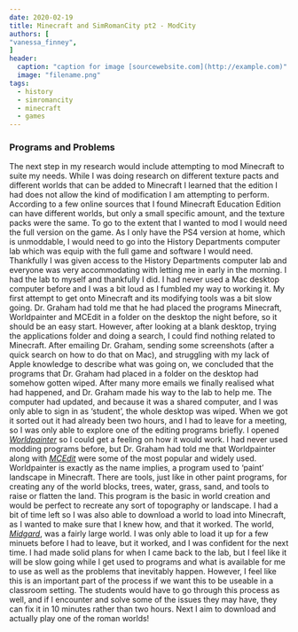```yaml
---
date: 2020-02-19
title: Minecraft and SimRomanCity pt2 - ModCity
authors: [
"vanessa_finney",
]
header:
  caption: "caption for image [sourcewebsite.com](http://example.com)"
  image: "filename.png"
tags: 
  - history
  - simromancity
  - minecraft
  - games
---
```


### Programs and Problems
The next step in my research would include attempting to mod Minecraft to suite my needs. While I was doing research on different texture pacts and different worlds that can be added to Minecraft I learned that the edition I had does not allow the kind of modification I am attempting to perform. According to a few online sources that I found Minecraft Education Edition can have different worlds, but only a small specific amount, and the texture packs were the same. To go to the extent that I wanted to mod I would need the full version on the game. As I only have the PS4 version at home, which is unmoddable, I would need to go into the History Departments computer lab which was equip with the full game and software I would need. 
Thankfully I was given access to the History Departments computer lab and everyone was very accommodating with letting me in early in the morning. I had the lab to myself and thankfully I did. I had never used a Mac desktop computer before and I was a bit loud as I fumbled my way to working it. My first attempt to get onto Minecraft and its modifying tools was a bit slow going. Dr. Graham had told me that he had placed the programs Minecraft, Worldpainter and MCEdit in a folder on the desktop the night before, so it should be an easy start. However, after looking at a blank desktop, trying the applications folder and doing a search, I could find nothing related to Minecraft. After emailing Dr. Graham, sending some screenshots (after a quick search on how to do that on Mac), and struggling with my lack of Apple knowledge to describe what was going on, we concluded that the programs that Dr. Graham had placed in a folder on the desktop had somehow gotten wiped. After many more emails we finally realised what had happened, and Dr. Graham made his way to the lab to help me. The computer had updated, and because it was a shared computer, and I was only able to sign in as ‘student’, the whole desktop was wiped. When we got it sorted out it had already been two hours, and I had to leave for a meeting, so I was only able to explore one of the editing programs briefly.
 I opened *[Worldpainter]( https://www.worldpainter.net/)* so I could get a feeling on how it would work. I had never used modding programs before, but Dr. Graham had told me that Worldpainter along with *[MCEdit]( https://www.mcedit.net/)* were some of the most popular and widely used. Worldpainter is exactly as the name implies, a program used to ‘paint’ landscape in Minecraft. There are tools, just like in other paint programs, for creating any of the world blocks, trees, water, grass, sand, and tools to raise or flatten the land. This program is the basic in world creation and would be perfect to recreate any sort of topography or landscape. I had a bit of time left so I was also able to download a world to load into Minecraft, as I wanted to make sure that I knew how, and that it worked. The world, *[Midgard]( https://www.planetminecraft.com/project/the-realm-of-midgard/)*, was a fairly large world. I was only able to load it up for a few minuets before I had to leave, but it worked, and I was confident for the next time. 
I had made solid plans for when I came back to the lab, but I feel like it will be slow going while I get used to programs and what is available for me to use as well as the problems that inevitably happen. However, I feel like this is an important part of the process if we want this to be useable in a classroom setting. The students would have to go through this process as well, and if I encounter and solve some of the issues they may have, they can fix it in 10 minutes rather than two hours. Next I aim to download and actually play one of the roman worlds!
